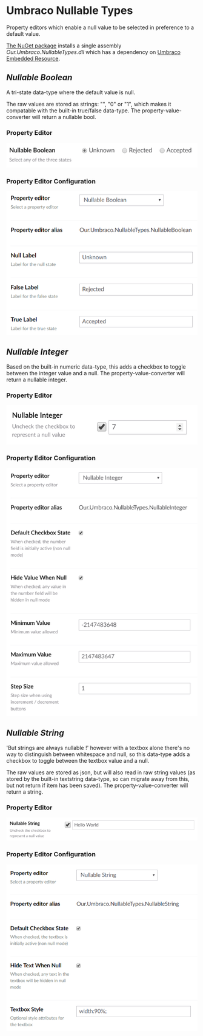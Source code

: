 # Umbraco Nullable Types
Property editors which enable a null value to be selected in preference to a default value.

[The NuGet package](https://www.nuget.org/packages/Our.Umbraco.NullableTypes) installs a single assembly _Our.Umbraco.NullableTypes.dll_ which has a dependency on [Umbraco Embedded Resource](https://github.com/Hendy/umbraco-embedded-resource).

## _Nullable Boolean_
A tri-state data-type where the default value is null.

The raw values are stored as strings: "", "0" or "1", which makes it compatable with the built-in true/false data-type.
The property-value-converter will return a nullable bool.

### Property Editor

![Property Editor Example](docs/NullableBooleanPropertyEditor.png)
    
### Property Editor Configuration

![Property Editor Configuration Example](docs/NullableBooleanPropertyEditorConfiguration.png)


## _Nullable Integer_
Based on the built-in numeric data-type, this adds a checkbox to toggle between the integer value and a null.
The property-value-converter will return a nullable integer.

### Property Editor

![Property Editor Example](docs/NullableIntegerPropertyEditor.png)
    
### Property Editor Configuration

![Property Editor Configuration Example](docs/NullableIntegerPropertyEditorConfiguration.png)


## _Nullable String_
'But strings are always nullable !' however with a textbox alone there's no way to distinguish between whitespace and null, 
so this data-type adds a checkbox to toggle between the textbox value and a null.

The raw values are stored as json, but will also read in raw string values (as stored by the built-in textstring data-type, so can migrate away from this, but not return if item has been saved).
The property-value-converter will return a string.

### Property Editor

![Property Editor Example](docs/NullableStringPropertyEditor.png)
    
### Property Editor Configuration

![Property Editor Configuration Example](docs/NullableStringPropertyEditorConfiguration.png)

